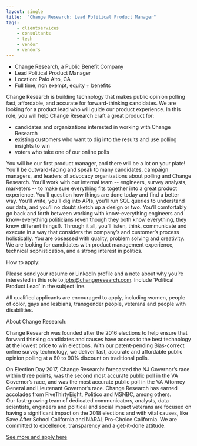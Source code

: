 ```yaml
---
layout: single
title:  "Change Research: Lead Political Product Manager"
tags: 
    - clientservices
    - consultants
    - tech
    - vendor
    - vendors
---
```


* Change Research, a Public Benefit Company
* Lead Political Product Manager
* Location: Palo Alto, CA
* Full time, non exempt, equity + benefits

Change Research is building technology that makes public opinion polling fast, affordable, and accurate for forward-thinking candidates. We are looking for a product lead who will guide our product experience.
In this role, you will help Change Research craft a great product for: 
- candidates and organizations interested in working with Change Research
- existing customers who want to dig into the results and use polling insights to win
- voters who take one of our online polls 

You will be our first product manager, and there will be a lot on your plate!
You’ll be outward-facing and speak to many candidates, campaign managers, and leaders of advocacy organizations about polling and Change Research. 
You’ll work with our internal team -- engineers, survey analysts, marketers -- to make sure everything fits together into a great product experience.
You’ll question how things are done today and find a better way.
You’ll write, you’ll dig into APIs, you’ll run SQL queries to understand our data, and you’ll no doubt sketch up a design or two.
You’ll comfortably go back and forth between working with know-everything engineers and know-everything politicians (even though they both know everything, they know different things!).
Through it all, you’ll listen, think, communicate and execute in a way that considers the company’s and customer’s process holistically. You are obsessed with quality, problem solving and creativity.
We are looking for candidates with product management experience, technical sophistication, and a strong interest in politics.

How to apply:  

Please send your resume or LinkedIn profile and a note about why you’re interested in this role to jobs@changeresearch.com. Include ‘Political Product Lead’ in the subject line. 

All qualified applicants are encouraged to apply, including women, people of color, gays and lesbians, transgender people, veterans and people with disabilities.

About Change Research:

Change Research was founded after the 2016 elections to help ensure that forward thinking candidates and causes have access to the best technology at the lowest price to win elections. With our patent-pending Bias-correct online survey technology, we deliver fast, accurate and affordable public opinion polling at a 80 to 90% discount on traditional polls.  

On Election Day 2017, Change Research: forecasted the NJ Governor’s race within three points, was the second most accurate public poll in the VA Governor’s race, and was the most accurate public poll in the VA Attorney General and Lieutenant Governor’s race. Change Research has earned accolades from FiveThirtyEight, Politico and MSNBC, among others.  
Our fast-growing team of dedicated communicators, analysts, data scientists, engineers and political and social impact veterans are focused on having a significant impact on the 2018 elections and with vital causes, like Save After School California and NARAL Pro-Choice California.  We are committed to excellence, transparency and a get-it-done attitude.

[See more and apply here](https://www.changeresearch.com/jobs)
	
